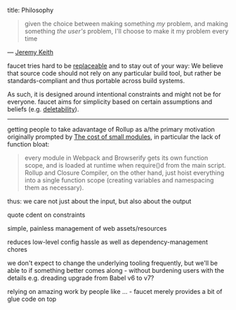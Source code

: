 title: Philosophy

> given the choice between making something _my_ problem, and making something
> _the user's_ problem, I'll choose to make it my problem every time

— [Jeremy Keith](https://adactio.com/journal/7706)

faucet tries hard to be
[replaceable](https://martinfowler.com/bliki/SacrificialArchitecture.html) and
to stay out of your way: We believe that source code should not rely on any
particular build tool, but rather be standards-compliant and thus portable
across build systems.

As such, it is designed around intentional constraints and might not be for
everyone. faucet aims for simplicity based on certain assumptions and beliefs
(e.g. [deletability](https://kellysutton.com/2017/05/29/deletability.html)).

----

getting people to take adavantage of Rollup as a/the primary motivation
originally prompted by
[The cost of small modules](https://nolanlawson.com/2016/08/15/the-cost-of-small-modules/),
in particular the lack of function bloat:

> every module in Webpack and Browserify gets its own function scope, and is
> loaded at runtime when require()d from the main script. Rollup and Closure
> Compiler, on the other hand, just hoist everything into a single function
> scope (creating variables and namespacing them as necessary).

thus: we care not just about the input, but also about the output

quote cdent on constraints

simple, painless management of web assets/resources

reduces low-level config hassle as well as dependency-management chores

we don't expect to change the underlying tooling frequently, but we'll be able
to if something better comes along - without burdening users with the details
e.g. dreading upgrade from Babel v6 to v7?

relying on amazing work by people like … - faucet merely provides a bit of glue
code on top

